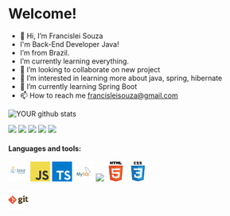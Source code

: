 # Welcome!
- 👋 Hi, I’m Francislei Souza
- I'm Back-End Developer Java!
- I’m from Brazil.
- I’m currently learning everything.
- 💞️ I’m looking to collaborate on new project
- 👀 I’m interested in learning more about java, spring, hibernate
- 🌱 I’m currently learning Spring Boot
- 📫 How to reach me francisleisouza@gmail.com



![YOUR github stats](https://github-readme-stats.vercel.app/api?username=Francis-Souza)

[<img src="https://img.shields.io/badge/twitter-%231DA1F2.svg?&style=for-the-badge&logo=twitter&logoColor=white" />](https://twitter.com/@FrancisZangado) [<img src="https://img.shields.io/badge/linkedin-%230077B5.svg?&style=for-the-badge&logo=linkedin&logoColor=white" />](https://www.linkedin.com/in/francislei-evangelista-de-souza-8616a8b6/) [<img src = "https://img.shields.io/badge/instagram-%23E4405F.svg?&style=for-the-badge&logo=instagram&logoColor=white">](https://www.instagram.com/souza_francislei/) [<img src = "https://img.shields.io/badge/facebook-%231877F2.svg?&style=for-the-badge&logo=facebook&logoColor=white">](https://www.facebook.com/souzaFrancislei)
[<img src = "https://img.shields.io/badge/Gmail-D14836?style=for-the-badge&logo=gmail&logoColor=white">](https://www.gmail.com) 

<!---
Francis-Souza/Francis-Souza is a ✨ special ✨ repository because its `README.md` (this file) appears on your GitHub profile.
You can click the Preview link to take a look at your changes.
--->

<h4> Languages and tools:</h4>

<code><img height="40" src="https://raw.githubusercontent.com/github/explore/80688e429a7d4ef2fca1e82350fe8e3517d3494d/topics/java/java.png"></code>
<code><img height="40" src="https://raw.githubusercontent.com/github/explore/80688e429a7d4ef2fca1e82350fe8e3517d3494d/topics/javascript/javascript.png"></code>
<code><img height="40" src="https://raw.githubusercontent.com/github/explore/80688e429a7d4ef2fca1e82350fe8e3517d3494d/topics/typescript/typescript.png"></code>
<code><img height="40" src="https://raw.githubusercontent.com/github/explore/80688e429a7d4ef2fca1e82350fe8e3517d3494d/topics/mysql/mysql.png"></code>
<code><img height="40" src="https://raw.githubusercontent.com/github/explore/80688e429a7d4ef2fca1e82350fe8e3517d3494d/topics/postgree/postgree.png"></code>
<code><img height="40" src="https://raw.githubusercontent.com/github/explore/80688e429a7d4ef2fca1e82350fe8e3517d3494d/topics/html/html.png"></code>
<code><img height="40" src="https://raw.githubusercontent.com/github/explore/80688e429a7d4ef2fca1e82350fe8e3517d3494d/topics/css/css.png"></code>

<code><img height="40" src="https://raw.githubusercontent.com/github/explore/80688e429a7d4ef2fca1e82350fe8e3517d3494d/topics/git/git.png"></code>

